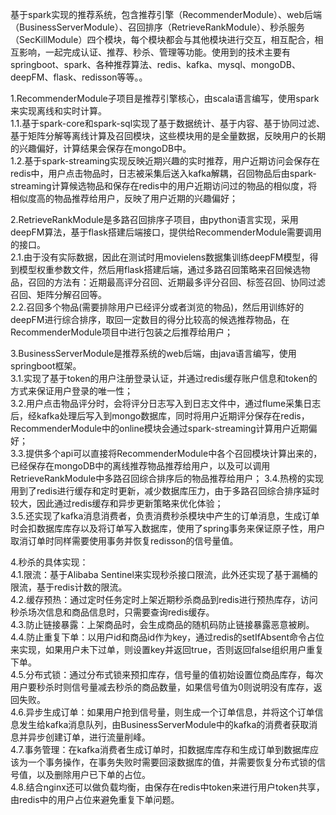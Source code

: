 基于spark实现的推荐系统，包含推荐引擎（RecommenderModule）、web后端（BusinessServerModule）、召回排序（RetrieveRankModule）、秒杀服务（SecKillModule）四个模块，每个模块都会与其他模块进行交互，相互配合，相互影响，一起完成认证、推荐、秒杀、管理等功能。使用到的技术主要有springboot、spark、各种推荐算法、redis、kafka、mysql、mongoDB、deepFM、flask、redisson等等。。  
  
1.RecommenderModule子项目是推荐引擎核心，由scala语言编写，使用spark来实现离线和实时计算。  
1.1.基于spark-core和spark-sql实现了基于数据统计、基于内容、基于协同过滤、基于矩阵分解等离线计算及召回模块，这些模块用的是全量数据，反映用户的长期的兴趣偏好，计算结果会保存在mongoDB中。  
1.2.基于spark-streaming实现反映近期兴趣的实时推荐，用户近期访问会保存在redis中，用户点击物品时，日志被采集后送入kafka解耦，召回物品后由spark-streaming计算候选物品和保存在redis中的用户近期访问过的物品的相似度，将相似度高的物品推荐给用户，反映了用户近期的兴趣偏好；  
  
2.RetrieveRankModule是多路召回排序子项目，由python语言实现，采用deepFM算法，基于flask搭建后端接口，提供给RecommenderModule需要调用的接口。  
2.1.由于没有实际数据，因此在测试时用movielens数据集训练deepFM模型，得到模型权重参数文件，然后用flask搭建后端，通过多路召回策略来召回候选物品，召回的方法有：近期最高评分召回、近期最多评分召回、标签召回、协同过滤召回、矩阵分解召回等。  
2.2.召回多个物品(需要排除用户已经评分或者浏览的物品)，然后用训练好的deepFM进行综合排序，取回一定数目的得分比较高的候选推荐物品，在RecommenderModule项目中进行包装之后推荐给用户；  
  
3.BusinessServerModule是推荐系统的web后端，由java语言编写，使用springboot框架。  
3.1.实现了基于token的用户注册登录认证，并通过redis缓存账户信息和token的方式来保证用户登录的唯一性；  
3.2.用户点击物品评分时，会将评分日志写入到日志文件中，通过flume采集日志后，经kafka处理后写入到mongo数据库，同时将用户近期评分保存在redis，RecommenderModule中的online模块会通过spark-streaming计算用户近期偏好；  
3.3.提供多个api可以直接将RecommenderModule中各个召回模块计算出来的，已经保存在mongoDB中的离线推荐物品推荐给用户，以及可以调用RetrieveRankModule中多路召回综合排序后的物品推荐给用户；
3.4.热榜的实现用到了redis进行缓存和定时更新，减少数据库压力，由于多路召回综合排序延时较大，因此通过redis缓存和异步更新策略来优化体验；  
3.5.还实现了kafka消息消费者，负责消费秒杀模块中产生的订单消息，生成订单时会扣数据库库存以及将订单写入数据库，使用了spring事务来保证原子性，用户取消订单时同样需要使用事务并恢复redisson的信号量值。  
  
4.秒杀的具体实现：  
4.1.限流：基于Alibaba Sentinel来实现秒杀接口限流，此外还实现了基于漏桶的限流，基于redis计数的限流。  
4.2.缓存预热：通过定时任务定时上架近期秒杀商品到redis进行预热库存，访问秒杀场次信息和商品信息时，只需要查询redis缓存。  
4.3.防止链接暴露：上架商品时，会生成商品的随机码防止链接暴露恶意被刷。  
4.4.防止重复下单：以用户id和商品id作为key，通过redis的setIfAbsent命令占位来实现，如果用户未下过单，则设置key并返回true，否则返回false组织用户重复下单。  
4.5.分布式锁：通过分布式锁来预扣库存，信号量的值初始设置位商品库存，每次用户要秒杀时则信号量减去秒杀的商品数量，如果信号值为0则说明没有库存，返回失败。  
4.6.异步生成订单：如果用户抢到信号量，则生成一个订单信息，并将这个订单信息发生给kafka消息队列，由BusinessServerModule中的kafka的消费者获取消息并异步创建订单，进行流量削峰。  
4.7.事务管理：在kafka消费者生成订单时，扣数据库库存和生成订单到数据库应该为一个事务操作，在事务失败时需要回滚数据库的值，并需要恢复分布式锁的信号值，以及删除用户已下单的占位。  
4.8.结合nginx还可以做负载均衡，由保存在redis中token来进行用户token共享，由redis中的用户占位来避免重复下单问题。
